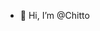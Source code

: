 - 👋 Hi, I’m @Chitto


<!---
Chittoo/Chittoo is a ✨ special ✨ repository because its `README.md` (this file) appears on your GitHub profile.
You can click the Preview link to take a look at your changes.
--->
